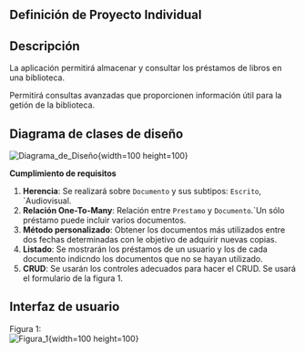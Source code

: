 ## Definición de Proyecto Individual

## Descripción
La aplicación permitirá almacenar y consultar los préstamos de libros en una biblioteca.  

Permitirá consultas avanzadas que proporcionen información útil para la getión de la biblioteca.

## Diagrama de clases de diseño

![Diagrama_de_Diseño](https://git.institutomilitar.com/Fluqueta/proyecto_biblioteca_emad/-/wikis/uploads/a161639bd4128b385a0fd6f16930fbe5/EsquemaBiblioteca_EMAD.jpg){width=100 height=100}



**Cumplimiento de requisitos**
1. **Herencia**: Se realizará sobre `Documento` y sus subtipos: `Escrito`, `Audiovisual.
2. **Relación One-To-Many**: Relación entre `Prestamo` y `Documento`.`Un sólo préstamo puede incluir varios documentos.
3. **Método personalizado**: Obtener los documentos más utilizados entre dos fechas determinadas con le objetivo de adquirir nuevas copias.
4. **Listado**: Se mostrarán los préstamos de un usuario y los de cada documento indicndo los documentos que no se hayan utilizado.
5. **CRUD**: Se usarán los controles adecuados para hacer el CRUD. Se usará el formulario de la figura 1.


## Interfaz de usuario

Figura 1:  
![Figura_1](https://git.institutomilitar.com/Fluqueta/proyecto_biblioteca_emad/-/wikis/uploads/969f7ee195a6fdef006c892c585eb628/Interfaces_Biblioteca.jpg){width=100 height=100}
